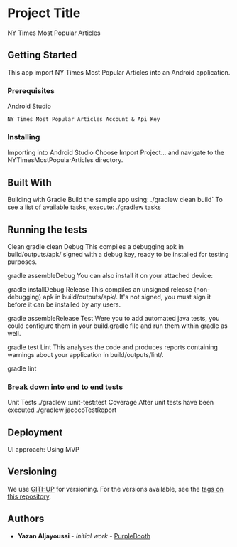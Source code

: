# Project Title

NY Times Most Popular Articles

## Getting Started

This app import NY Times Most Popular Articles into an Android application.

### Prerequisites

Android Studio

```
NY Times Most Popular Articles Account & Api Key
```

### Installing

Importing into Android Studio
Choose Import Project... and navigate to the NYTimesMostPopularArticles directory.

## Built With
Building with Gradle
Build the sample app using:
./gradlew clean build`
To see a list of available tasks, execute:
./gradlew tasks

## Running the tests

Clean
gradle clean
Debug
This compiles a debugging apk in build/outputs/apk/ signed with a debug key, ready to be installed for testing purposes.

gradle assembleDebug
You can also install it on your attached device:

gradle installDebug
Release
This compiles an unsigned release (non-debugging) apk in build/outputs/apk/. It's not signed, you must sign it before it can be installed by any users.

gradle assembleRelease
Test
Were you to add automated java tests, you could configure them in your build.gradle file and run them within gradle as well.

gradle test
Lint
This analyses the code and produces reports containing warnings about your application in build/outputs/lint/.

gradle lint

### Break down into end to end tests

Unit Tests
./gradlew :unit-test:test
Coverage
After unit tests have been executed
./gradlew jacocoTestReport

## Deployment

UI approach: Using MVP

## Versioning

We use [GITHUP](http://githup.com/) for versioning. For the versions available, see the [tags on this repository](https://github.com/yazan1984/NYTimesMostPopularArticles). 

## Authors

* **Yazan Aljayoussi** - *Initial work* - [PurpleBooth](https://github.com/yazan1984)

